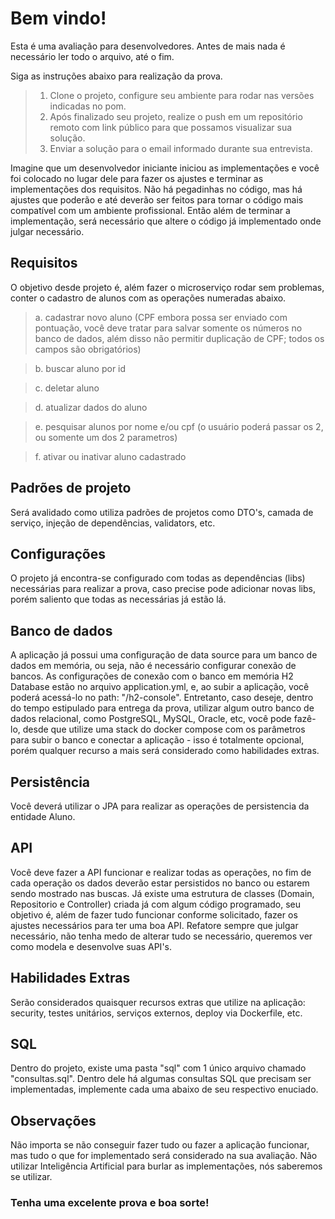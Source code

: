 # Bem vindo!

Esta é uma avaliação para desenvolvedores.
Antes de mais nada é necessário ler todo o arquivo, até o fim.

Siga as instruções abaixo para realização da prova.

> 1. Clone o projeto, configure seu ambiente para rodar nas versões indicadas no pom.
> 2. Após finalizado seu projeto, realize o push em um repositório remoto com link público para que possamos visualizar sua solução.
> 3. Enviar a solução para o email informado durante sua entrevista.

Imagine que um desenvolvedor iniciante iniciou as implementações e você foi colocado no lugar dele para fazer os ajustes e terminar as implementações dos requisitos.
Não há pegadinhas no código, mas há ajustes que poderão e até deverão ser feitos para tornar o código mais compatível com um ambiente profissional.
Então além de terminar a implementação, será necessário que altere o código já implementado onde julgar necessário.

## Requisitos

O objetivo desde projeto é, além fazer o microserviço rodar sem problemas, conter o cadastro de alunos com as operações numeradas abaixo. 


> a. cadastrar novo aluno (CPF embora possa ser enviado com pontuação, você deve tratar para salvar somente os números no banco de dados, além disso não permitir duplicação de CPF; todos os campos são obrigatórios)

> b. buscar aluno por id

> c. deletar aluno

> d. atualizar dados do aluno

> e. pesquisar alunos por nome e/ou cpf (o usuário poderá passar os 2, ou somente um dos 2 parametros)

> f. ativar ou inativar aluno cadastrado


## Padrões de projeto

Será avalidado como utiliza padrões de projetos como DTO's, camada de serviço, injeção de dependências, validators, etc.

## Configurações

O projeto já encontra-se configurado com todas as dependências (libs) necessárias para realizar a prova, caso precise pode adicionar novas libs, porém saliento que todas as necessárias já estão lá.

## Banco de dados

A aplicação já possui uma configuração de data source para um banco de dados em memória, ou seja, não é necessário configurar conexão de bancos. 
As configurações de conexão com o banco em memória H2 Database estão no arquivo application.yml, e, ao subir a aplicação, você poderá acessá-lo no path: "/h2-console".
Entretanto, caso deseje, dentro do tempo estipulado para entrega da prova, utilizar algum outro banco de dados relacional, como PostgreSQL, MySQL, Oracle, etc, você pode fazê-lo, desde que utilize uma stack do docker compose com os parâmetros para subir o banco e conectar a aplicação - isso é totalmente opcional, porém qualquer recurso a mais será considerado como habilidades extras.

## Persistência

Você deverá utilizar o JPA para realizar as operações de persistencia da entidade Aluno.

## API

Você deve fazer a API funcionar e realizar todas as operações, no fim de cada operação os dados deverão estar persistidos no banco ou estarem sendo mostrado nas buscas. Já existe uma estrutura de classes (Domain, Repositorio e Controller) criada já com algum código programado, seu objetivo é, além de fazer tudo funcionar conforme solicitado, fazer os ajustes necessários para ter uma boa API. Refatore sempre que julgar necessário, não tenha medo de alterar tudo se necessário, queremos ver como modela e desenvolve suas API's.

## Habilidades Extras

Serão considerados quaisquer recursos extras que utilize na aplicação: security, testes unitários, serviços externos, deploy via Dockerfile, etc.

## SQL

Dentro do projeto, existe uma pasta "sql" com 1 único arquivo chamado "consultas.sql". 
Dentro dele há algumas consultas SQL que precisam ser implementadas, implemente cada uma abaixo de seu respectivo enuciado.

## Observações

Não importa se não conseguir fazer tudo ou fazer a aplicação funcionar, mas tudo o que for implementado será considerado na sua avaliação. Não utilizar Inteligência Artificial para burlar as implementações, nós saberemos se utilizar.

### Tenha uma excelente prova e boa sorte!

